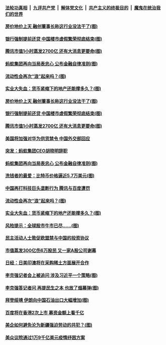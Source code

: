 ####  [法轮功真相](../../../../basic/blob/master/README.md?t=03131630) &nbsp;|&nbsp; [九评共产党](../../../../9ping.md/blob/master/README.md?t=03131630) &nbsp;|&nbsp; [解体党文化](../../../../jtdwh.md/blob/master/README.md?t=03131630)  &nbsp;|&nbsp; [共产主义的终极目的](../../../../gczydzjmd.md/blob/master/README.md?t=03131630) &nbsp;|&nbsp; [魔鬼在统治我们的世界](../../../../mgztzwmdsj.md/blob/master/README.md?t=03131630) 

#### [房价地价上天 融创董事长称这行业没法干了(图)](../pages/p5/965422.md?t=03131630) 

#### [银行强制提前还贷 中国楼市虚假繁荣彻底结束(图)](../pages/p5/965402.md?t=03131630) 

#### [腾讯市值1小时蒸发2700亿 还有大消息更要命(图)](../pages/p5/965363.md?t=03131630) 

#### [蚂蚁集团再向当局表忠心 公布金融自律准则(图)](../pages/p5/965352.md?t=03131630) 

#### [流动性会再次“浪”起来吗？(图)](../pages/p5/965301.md?t=03131630) 

#### [实业大失血：货币紧缩下的地产还能撑多久？(图)](../pages/p5/965306.md?t=03131630) 

#### [房价地价上天 融创董事长称这行业没法干了(图)](../pages/p5/965422.md?t=03131630) 

#### [银行强制提前还贷 中国楼市虚假繁荣彻底结束(图)](../pages/p5/965402.md?t=03131630) 

#### [腾讯市值1小时蒸发2700亿 还有大消息更要命(图)](../pages/p5/965363.md?t=03131630) 

#### [美国将加强对华为供货禁令 中国外交部回应](../pages/p5/965357.md?t=03131630) 

#### [突发：蚂蚁集团CEO胡晓明辞职](../pages/p5/965356.md?t=03131630) 

#### [蚂蚁集团再向当局表忠心 公布金融自律准则(图)](../pages/p5/965352.md?t=03131630) 

#### [洗钱者的最爱：比特币价格逼近5.7万美元(图)](../pages/p5/965309.md?t=03131630) 

#### [中国再打科技巨头垄断行为 腾讯与百度遭罚](../pages/p5/965347.md?t=03131630) 

#### [流动性会再次“浪”起来吗？(图)](../pages/p5/965301.md?t=03131630) 

#### [实业大失血：货币紧缩下的地产还能撑多久？(图)](../pages/p5/965306.md?t=03131630) 

#### [风险提示：全球股市牛市已尽……(图)](../pages/p5/965294.md?t=03131630) 

#### [民主活动人士敦促欧盟禁与中国的投资协议](../pages/p5/965270.md?t=03131630) 

#### [市值蒸发300亿伤6万股民 又一家A股公司谢幕](../pages/p5/965257.md?t=03131630) 

#### [日经：日美印澳将在采购稀土方面展开合作](../pages/p5/965255.md?t=03131630) 

#### [李克强记者会上被追问 涉及习近平一个策略(图)](../pages/p5/965253.md?t=03131630) 

#### [李克强答记者问 再提民生之本 也放了烟幕弹(图)](../pages/p5/965239.md?t=03131630) 

#### [拜登绥靖 伊朗向中国石油出口大幅增加(图)](../pages/p5/965164.md?t=03131630) 

#### [百度将在香港2次上市 募资金额上看千亿](../pages/p5/965233.md?t=03131630) 

#### [美企如何避免沦为新疆强迫劳动的共犯？(图)](../pages/p5/965174.md?t=03131630) 

#### [美众议院通过1万9千亿美元疫情纾困方案](../pages/p5/965172.md?t=03131630) 

